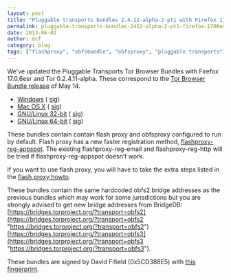 ```yaml
---
layout: post
title: "Pluggable transports bundles 2.4.12-alpha-2-pt1 with Firefox 17.0.6esr"
permalink: pluggable-transports-bundles-2412-alpha-2-pt1-firefox-1706esr
date: 2013-06-02
author: dcf
category: blog
tags: ["flashproxy", "obfsbundle", "obfsproxy", "pluggable transports"]
---
```


We've updated the Pluggable Transports Tor Browser Bundles with Firefox 17.0.6esr and Tor 0.2.4.11-alpha. These correspond to the [Tor Browser Bundle release](https://blog.torproject.org/blog/new-tor-browser-bundles-firefox-1706esr) of May 14.

- [Windows](https://www.torproject.org/dist/torbrowser/tor-pluggable-transports-browser-2.4.12-alpha-2-pt1_en-US.exe) ( [sig](https://www.torproject.org/dist/torbrowser/tor-pluggable-transports-browser-2.4.12-alpha-2-pt1_en-US.exe.asc))
- [Mac OS X](https://www.torproject.org/dist/torbrowser/osx/TorBrowser-Pluggable-Transports-2.4.12-alpha-2-pt1-osx-i386-en-US.zip) ( [sig](https://www.torproject.org/dist/torbrowser/osx/TorBrowser-Pluggable-Transports-2.4.12-alpha-2-pt1-osx-i386-en-US.zip.asc))
- [GNU/Linux 32-bit](https://www.torproject.org/dist/torbrowser/linux/tor-pluggable-transports-browser-gnu-linux-i686-2.4.12-alpha-2-pt1-dev-en-US.tar.gz) ( [sig](https://www.torproject.org/dist/torbrowser/linux/tor-pluggable-transports-browser-gnu-linux-i686-2.4.12-alpha-2-pt1-dev-en-US.tar.gz.asc))
- [GNU/Linux 64-bit](https://www.torproject.org/dist/torbrowser/linux/tor-pluggable-transports-browser-gnu-linux-x86_64-2.4.12-alpha-2-pt1-dev-en-US.tar.gz) ( [sig](https://www.torproject.org/dist/torbrowser/linux/tor-pluggable-transports-browser-gnu-linux-x86_64-2.4.12-alpha-2-pt1-dev-en-US.tar.gz.asc))

These bundles contain contain flash proxy and obfsproxy configured to run by default. Flash proxy has a new faster registration method, [flashproxy-reg-appspot](https://trac.torproject.org/projects/tor/ticket/8860). The existing flashproxy-reg-email and flashproxy-reg-http will be tried if flashproxy-reg-appspot doesn't work.

If you want to use flash proxy, you will have to take the extra steps listed in the [flash proxy howto](https://trac.torproject.org/projects/tor/wiki/FlashProxyHowto).

These bundles contain the same hardcoded obfs2 bridge addresses as the previous bundles which may work for some jurisdictions but you are strongly advised to get new bridge addresses from BridgeDB: [https://bridges.torproject.org/?transport=obfs2](https://bridges.torproject.org/?transport=obfs2 "https://bridges.torproject.org/?transport=obfs2") [https://bridges.torproject.org/?transport=obfs3](https://bridges.torproject.org/?transport=obfs3 "https://bridges.torproject.org/?transport=obfs3").

These bundles are signed by David Fifield (0x5CD388E5) with [this fingerprint](https://crypto.stanford.edu/flashproxy/#verify-sig).

